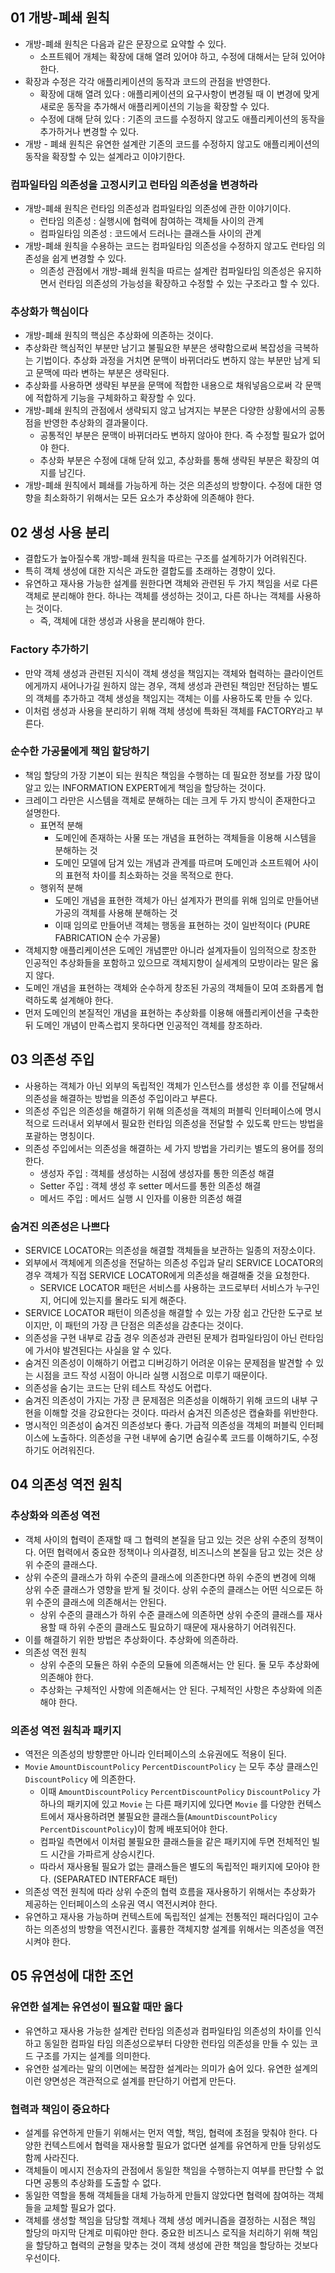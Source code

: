 ## 01 개방-폐쇄 원칙

- 개방-폐쇄 원칙은 다음과 같은 문장으로 요약할 수 있다.
    - 소프트웨어 개체는 확장에 대해 열려 있어야 하고, 수정에 대해서는 닫혀 있어야 한다.
- 확장과 수정은 각각 애플리케이션의 동작과 코드의 관점을 반영한다.
    - 확장에 대해 열려 있다 : 애플리케이션의 요구사항이 변경될 때 이 변경에 맞게 새로운 동작을 추가해서 애플리케이션의 기능을 확장할 수 있다.
    - 수정에 대해 닫혀 있다 : 기존의 코드를 수정하지 않고도 애플리케이션의 동작을 추가하거나 변경할 수 있다.
- 개방 - 폐쇄 원칙은 유연한 설계란 기존의 코드를 수정하지 않고도 애플리케이션의 동작을 확장할 수 있는 설계라고 이야기한다.

### 컴파일타임 의존성을 고정시키고 런타임 의존성을 변경하라

- 개방-폐쇄 원칙은 런타임 의존성과 컴파일타임 의존성에 관한 이야기이다.
    - 런타임 의존성 : 실행시에 협력에 참여하는 객체들 사이의 관계
    - 컴파일타임 의존성 : 코드에서 드러나는 클래스들 사이의 관계
- 개방-폐쇄 원칙을 수용하는 코드는 컴파일타임 의존성을 수정하지 않고도 런타임 의존성을 쉽게 변경할 수 있다.
    - 의존성 관점에서 개방-폐쇄 원칙을 따르는 설계란 컴파일타임 의존성은 유지하면서 런타임 의존성의 가능성을 확장하고 수정할 수 있는 구조라고 할 수 있다.

### 추상화가 핵심이다

- 개방-폐쇄 원칙의 핵심은 추상화에 의존하는 것이다.
- 추상화란 핵심적인 부분만 남기고 불필요한 부분은 생략함으로써 복잡성을 극복하는 기법이다. 추상화 과정을 거치면 문맥이 바뀌더라도 변하지 않는 부분만 남게 되고 문맥에 따라 변하는 부분은 생략된다.
- 추상화를 사용하면 생략된 부분을 문맥에 적합한 내용으로 채워넣음으로써 각 문맥에 적합하게 기능을 구체화하고 확장할 수 있다.
- 개방-폐쇄 원칙의 관점에서 생략되지 않고 남겨지는 부분은 다양한 상황에서의 공통점을 반영한 추상화의 결과물이다.
    - 공통적인 부분은 문맥이 바뀌더라도 변하지 않아야 한다. 즉 수정할 필요가 없어야 한다.
    - 추상화 부분은 수정에 대해 닫혀 있고, 추상화를 통해 생략된 부분은 확장의 여지를 남긴다.
- 개방-폐쇄 원칙에서 폐쇄를 가능하게 하는 것은 의존성의 방향이다. 수정에 대한 영향을 최소화하기 위해서는 모든 요소가 추상화에 의존해야 한다.

## 02 생성 사용 분리

- 결합도가 높아질수록 개방-폐쇄 원칙을 따르는 구조를 설계하기가 어려워진다.
- 특히 객체 생성에 대한 지식은 과도한 결합도를 초래하는 경향이 있다.
- 유연하고 재사용 가능한 설계를 원한다면 객체와 관련된 두 가지 책임을 서로 다른 객체로 분리해야 한다. 하나는 객체를 생성하는 것이고, 다른 하나는 객체를 사용하는 것이다.
    - 즉, 객체에 대한 생성과 사용을 분리해야 한다.

### Factory 추가하기

- 만약 객체 생성과 관련된 지식이 객체 생성을 책임지는 객체와 협력하는 클라이언트에게까지 새어나가길 원하지 않는 경우, 객체 생성과 관련된 책임만 전담하는 별도의 객체를 추가하고 객체 생성을 책임지는 객체는 이를 사용하도록 만들 수 있다.
- 이처럼 생성과 사용을 분리하기 위해 객체 생성에 특화된 객체를 FACTORY라고 부른다.

### 순수한 가공물에게 책임 할당하기

- 책임 할당의 가장 기본이 되는 원칙은 책임을 수행하는 데 필요한 정보를 가장 많이 알고 있는 INFORMATION EXPERT에게 책임을 할당하는 것이다.
- 크레이그 라만은 시스템을 객체로 분해하는 데는 크게 두 가지 방식이 존재한다고 설명한다.
    - 표면적 분해
        - 도메인에 존재하는 사물 또는 개념을 표현하는 객체들을 이용해 시스템을 분해하는 것
        - 도메인 모델에 담겨 있는 개념과 관계를 따르며 도메인과 소프트웨어 사이의 표현적 차이를 최소화하는 것을 목적으로 한다.
    - 행위적 분해
        - 도메인 개념을 표현한 객체가 아닌 설계자가 편의를 위해 임의로 만들어낸 가공의 객체를 사용해 분해하는 것
        - 이때 임의로 만들어낸 객체는 행동을 표현하는 것이 일반적이다 (PURE FABRICATION 순수 가공물)
- 객체지향 애플리케이션은 도메인 개념뿐만 아니라 설계자들이 임의적으로 창조한 인공적인 추상화들을 포함하고 있으므로 객체지향이 실세계의 모방이라는 말은 옳지 않다.
- 도메인 개념을 표현하는 객체와 순수하게 창조된 가공의 객체들이 모여 조화롭게 협력하도록 설계해야 한다.
- 먼저 도메인의 본질적인 개념을 표현하는 추상화를 이용해 애플리케이션을 구축한 뒤 도메인 개념이 만족스럽지 못하다면 인공적인 객체를 창조하라.

## 03 의존성 주입

- 사용하는 객체가 아닌 외부의 독립적인 객체가 인스턴스를 생성한 후 이를 전달해서 의존성을 해결하는 방법을 의존성 주입이라고 부른다.
- 의존성 주입은 의존성을 해결하기 위해 의존성을 객체의 퍼블릭 인터페이스에 명시적으로 드러내서 외부에서 필요한 런타임 의존성을 전달할 수 있도록 만드는 방법을 포괄하는 명칭이다.
- 의존성 주입에서는 의존성을 해결하는 세 가지 방법을 가리키는 별도의 용어를 정의한다.
    - 생성자 주입 : 객체를 생성하는 시점에 생성자를 통한 의존성 해결
    - Setter 주입 : 객체 생성 후 setter 메서드를 통한 의존성 해결
    - 메서드 주입 : 메서드 실행 시 인자를 이용한 의존성 해결

### 숨겨진 의존성은 나쁘다

- SERVICE LOCATOR는 의존성을 해결할 객체들을 보관하는 일종의 저장소이다.
- 외부에서 객체에게 의존성을 전달하는 의존성 주입과 달리 SERVICE LOCATOR의 경우 객체가 직접 SERVICE LOCATOR에게 의존성을 해결해줄 것을 요청한다.
    - SERVICE LOCATOR 패턴은 서비스를 사용하는 코드로부터 서비스가 누구인지, 어디에 있는지를 몰라도 되게 해준다.
- SERVICE LOCATOR 패턴이 의존성을 해결할 수 있는 가장 쉽고 간단한 도구로 보이지만, 이 패턴의 가장 큰 단점은 의존성을 감춘다는 것이다.
- 의존성을 구현 내부로 감출 경우 의존성과 관련된 문제가 컴파일타임이 아닌 런타임에 가서야 발견된다는 사실을 알 수 있다.
- 숨겨진 의존성이 이해하기 어렵고 디버깅하기 어려운 이유는 문제점을 발견할 수 있는 시점을 코드 작성 시점이 아니라 실행 시점으로 미루기 때문이다.
- 의존성을 숨기는 코드는 단위 테스트 작성도 어렵다.
- 숨겨진 의존성이 가지는 가장 큰 문제점은 의존성을 이해하기 위해 코드의 내부 구현을 이해할 것을 강요한다는 것이다. 따라서 숨겨진 의존성은 캡슐화를 위반한다.
- 명시적인 의존성이 숨겨진 의존성보다 좋다. 가급적 의존성을 객체의 퍼블릭 인터페이스에 노출하다. 의존성을 구현 내부에 숨기면 숨길수록 코드를 이해하기도, 수정하기도 어려워진다.

## 04 의존성 역전 원칙

### 추상화와 의존성 역전

- 객체 사이의 협력이 존재할 때 그 협력의 본질을 담고 있는 것은 상위 수준의 정책이다. 어떤 협력에서 중요한 정책이나 의사결정, 비즈니스의 본질을 담고 있는 것은 상위 수준의 클래스다.
- 상위 수준의 클래스가 하위 수준의 클래스에 의존한다면 하위 수준의 변경에 의해 상위 수준 클래스가 영향을 받게 될 것이다. 상위 수준의 클래스는 어떤 식으로든 하위 수준의 클래스에 의존해서는 안된다.
    - 상위 수준의 클래스가 하위 수준 클래스에 의존하면 상위 수준의 클래스를 재사용할 때 하위 수준의 클래스도 필요하기 때문에 재사용하기 어려워진다.
- 이를 해결하기 위한 방법은 추상화이다. 추상화에 의존하라.
- 의존성 역전 원칙
    - 상위 수준의 모듈은 하위 수준의 모듈에 의존해서는 안 된다. 둘 모두 추상화에 의존해야 한다.
    - 추상화는 구체적인 사항에 의존해서는 안 된다. 구체적인 사항은 추상화에 의존해야 한다.

### 의존성 역전 원칙과 패키지

- 역전은 의존성의 방향뿐만 아니라 인터페이스의 소유권에도 적용이 된다.
- `Movie` `AmountDiscountPolicy` `PercentDiscountPolicy` 는 모두 추상 클래스인 `DiscountPolicy` 에 의존한다.
    - 이때 `AmountDiscountPolicy` `PercentDiscountPolicy` `DiscountPolicy` 가 하나의 패키지에 있고 `Movie` 는 다른 패키지에 있다면 `Movie` 를 다양한 컨텍스트에서 재사용하려면 불필요한 클래스들(`AmountDiscountPolicy` `PercentDiscountPolicy`)이 함께 배포되어야 한다.
    - 컴파일 측면에서 이처럼 불필요한 클래스들을 같은 패키지에 두면 전체적인 빌드 시간을 가파르게 상승시킨다.
    - 따라서 재사용될 필요가 없는 클래스들은 별도의 독립적인 패키지에 모아야 한다. (SEPARATED INTERFACE 패턴)
- 의존성 역전 원칙에 따라 상위 수준의 협력 흐름을 재사용하기 위해서는 추상화가 제공하는 인터페이스의 소유권 역시 역전시켜야 한다.
- 유연하고 재사용 가능하며 컨텍스트에 독립적인 설계는 전통적인 패러다임이 고수하는 의존성의 방향을 역전시킨다. 훌륭한 객체지향 설계를 위해서는 의존성을 역전시켜야 한다.

## 05 유연성에 대한 조언

### 유연한 설계는 유연성이 필요할 때만 옳다

- 유연하고 재사용 가능한 설계란 런타임 의존성과 컴파일타임 의존성의 차이를 인식하고 동일한 컴파일 타임 의존성으로부터 다양한 런타임 의존성을 만들 수 있는 코드 구조를 가지는 설계를 의미한다.
- 유연한 설계라는 말의 이면에는 복잡한 설계라는 의미가 숨어 있다. 유연한 설계의 이런 양면성은 객관적으로 설계를 판단하기 어렵게 만든다.

### 협력과 책임이 중요하다

- 설계를 유연하게 만들기 위해서는 먼저 역할, 책임, 협력에 초점을 맞춰야 한다. 다양한 컨텍스트에서 협력을 재사용할 필요가 없다면 설계를 유연하게 만들 당위성도 함께 사라진다.
- 객체들이 메시지 전송자의 관점에서 동일한 책임을 수행하는지 여부를 판단할 수 없다면 공통의 추상화를 도출할 수 없다.
- 동일한 역할을 통해 객체들을 대체 가능하게 만들지 않았다면 협력에 참여하는 객체들을 교체할 필요가 없다.
- 객체를 생성할 책임을 담당할 객체나 객체 생성 메커니즘을 결정하는 시점은 책임 할당의 마지막 단계로 미뤄야만 한다. 중요한 비즈니스 로직을 처리하기 위해 책임을 할당하고 협력의 균형을 맞추는 것이 객체 생성에 관한 책임을 할당하는 것보다 우선이다.